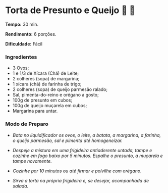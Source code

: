 # Torta de Presunto e Queijo :meat_on_bone: :cheese:

**Tempo:** 30 min.

**Rendimento:** 6 porções.

**Dificuldade:** Fácil

### Ingredientes

- 3 Ovos;
- 1 e 1/3 de Xícara (Chá) de Leite;
- 2 colheres (sopa) de margarina;
- 1 xícara (chá) de farinha de trigo;
- 2 colheres (sopa) de queijo parmesão ralado;
- Sal, pimenta-do-reino e orégano a gosto;
- 100g de presunto em cubos;
- 100g de queijo muçarela em cubos;
- Margarina para untar.

### Modo de Preparo

- _Bata no liquidificador os ovos, o leite, a batata, a margarina, a farinha, o queijo parmesão, sal e pimenta até homogeneizar._

- _Despeje a mistura em uma frigideira antiaderente untada, tampe e cozinhe em fogo baixo por 5 minutos. Espalhe o presunto, a muçarela e tampe novamente._

- _Cozinhe por 10 minutos ou até firmar e polvilhe com orégano._

- _Sirva a torta na própria frigideira e, se desejar, acompanhada de salada._


